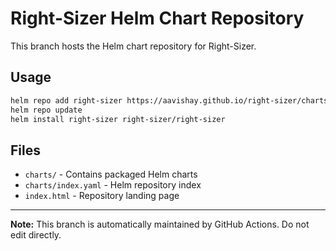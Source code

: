 # Right-Sizer Helm Chart Repository

This branch hosts the Helm chart repository for Right-Sizer.

## Usage

```bash
helm repo add right-sizer https://aavishay.github.io/right-sizer/charts
helm repo update
helm install right-sizer right-sizer/right-sizer
```

## Files

- `charts/` - Contains packaged Helm charts
- `charts/index.yaml` - Helm repository index
- `index.html` - Repository landing page

---

**Note:** This branch is automatically maintained by GitHub Actions. Do not edit directly.
